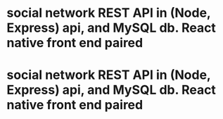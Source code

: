 # social network REST API in (Node, Express) api, and MySQL db. React native front end paired
# social network REST API in (Node, Express) api, and MySQL db. React native front end paired
